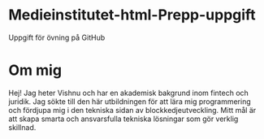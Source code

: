 # Medieinstitutet-html-Prepp-uppgift
Uppgift för övning på GitHub
# Om mig
Hej! Jag heter Vishnu och har en akademisk bakgrund inom fintech och juridik. Jag sökte till den här utbildningen för att lära mig programmering och fördjupa mig i den tekniska sidan av blockkedjeutveckling. Mitt mål är att skapa smarta och ansvarsfulla tekniska lösningar som gör verklig skillnad.
